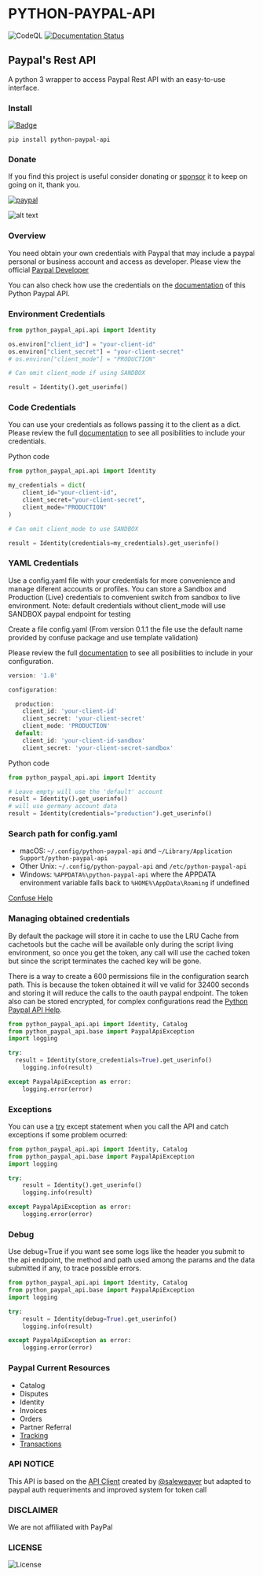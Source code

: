 # PYTHON-PAYPAL-API

![CodeQL](https://img.shields.io/github/v/release/denisneuf/python-paypal-api)
[![Documentation Status](https://readthedocs.org/projects/python-paypal-api/badge/?version=latest)](https://python-paypal-api.readthedocs.io/en/latest/?badge=latest)

## Paypal's Rest API

A python 3 wrapper to access Paypal Rest API with an easy-to-use interface.

### Install

[![Badge](https://img.shields.io/pypi/v/python-paypal-api?style=for-the-badge)](https://pypi.org/project/python-paypal-api/)

```
pip install python-paypal-api
```

### Donate

If you find this project is useful consider donating or [sponsor](https://github.com/sponsors/denisneuf) it to keep on going on it, thank you.

[![paypal](https://www.paypalobjects.com/en_US/i/btn/btn_donate_LG.gif)](https://www.paypal.com/donate?hosted_button_id=G3KB6M2G9YV9C)

![alt text](https://github.com/denisneuf/python-amazon-ad-api/blob/main/test/codigo-QR.png?raw=true)


### Overview

You need obtain your own credentials with Paypal that may include a paypal personal or business account and access as developer. Please view the official [Paypal Developer](https://developer.paypal.com/home) 

You can also check how use the credentials on the [documentation](https://python-paypal-api.readthedocs.io/en/latest/credentials/howto.html) of this Python Paypal API. 


### Environment Credentials
```python
from python_paypal_api.api import Identity

os.environ["client_id"] = "your-client-id"
os.environ["client_secret"] = "your-client-secret"
# os.environ["client_mode"] = "PRODUCTION"

# Can omit client_mode if using SANDBOX

result = Identity().get_userinfo()

```


### Code Credentials
You can use your credentials as follows passing it to the client as a dict. Please review the full [documentation](https://python-paypal-api.readthedocs.io/en/latest/credentials/howto.html) to see all posibilities to include your credentials.

Python code

```python
from python_paypal_api.api import Identity

my_credentials = dict(
    client_id="your-client-id",
    client_secret="your-client-secret",
    client_mode="PRODUCTION"
)

# Can omit client_mode to use SANDBOX

result = Identity(credentials=my_credentials).get_userinfo()

```

### YAML Credentials
Use a config.yaml file with your credentials for more convenience and manage diferent accounts or profiles. You can store a Sandbox and Production (Live) credentials to comvenient switch from sandbox to live environment.
Note: default credentials without client_mode will use SANDBOX paypal endpoint for testing

Create a file config.yaml (From version 0.1.1 the file use the default name provided by confuse package and use template validation)

Please review the full [documentation](https://python-paypal-api.readthedocs.io/en/latest/credentials/config.html) to see all posibilities to include in your configuration.

```javascript
version: '1.0'

configuration:

  production:
    client_id: 'your-client-id'
    client_secret: 'your-client-secret'
    client_mode: 'PRODUCTION'
  default:
    client_id: 'your-client-id-sandbox'
    client_secret: 'your-client-secret-sandbox'

```

Python code

```python
from python_paypal_api.api import Identity

# Leave empty will use the 'default' account
result = Identity().get_userinfo()
# will use germany account data
result = Identity(credentials="production").get_userinfo()
```



### Search path for config.yaml 

* macOS: ``~/.config/python-paypal-api`` and ``~/Library/Application Support/python-paypal-api``
* Other Unix: ``~/.config/python-paypal-api`` and ``/etc/python-paypal-api``
* Windows: ``%APPDATA%\python-paypal-api`` where the APPDATA environment variable falls back to ``%HOME%\AppData\Roaming`` if undefined


[Confuse Help](https://confuse.readthedocs.io/en/latest/usage.html#search-paths)


### Managing obtained credentials

By default the package will store it in cache to use the LRU Cache from cachetools but the cache will be available only during the script living environment, so once you get the token, any call will use the cached token but since the script terminates the cached key will be gone.

There is a way to create a 600 permissions file in the configuration search path. This is because the token obtained it will ve valid for 32400 seconds and storing it will reduce the calls to the oauth paypal endpoint.
The token also can be stored encrypted, for complex configurations read the [Python Paypal API Help](https://python-paypal-api.readthedocs.io/en/latest/credentials/storing.html).



```python
from python_paypal_api.api import Identity, Catalog
from python_paypal_api.base import PaypalApiException
import logging

try:
  result = Identity(store_credentials=True).get_userinfo()
    logging.info(result)

except PaypalApiException as error:
    logging.error(error)
```



### Exceptions

You can use a [try](https://docs.python.org/3.10/reference/compound_stmts.html#try) except statement when you call the API and catch exceptions if some problem ocurred:

```python
from python_paypal_api.api import Identity, Catalog
from python_paypal_api.base import PaypalApiException
import logging

try:
	result = Identity().get_userinfo()
    logging.info(result)

except PaypalApiException as error:
    logging.error(error)
```

### Debug

Use debug=True if you want see some logs like the header you submit to the api endpoint, the method and path used among the params and the data submitted if any, to trace possible errors.

```python
from python_paypal_api.api import Identity, Catalog
from python_paypal_api.base import PaypalApiException
import logging

try:
	result = Identity(debug=True).get_userinfo()
    logging.info(result)

except PaypalApiException as error:
    logging.error(error)
```

### Paypal Current Resources
* Catalog
* Disputes
* Identity
* Invoices
* Orders
* Partner Referral
* [Tracking](https://python-paypal-api.readthedocs.io/en/latest/api/tracking.html)
* [Transactions](https://python-paypal-api.readthedocs.io/en/latest/api/transactions.html)


### API NOTICE

This API is based on the [API Client](https://github.com/saleweaver/rapid_rest_client) created by [@saleweaver](https://github.com/saleweaver) but adapted to paypal auth requeriments and improved system for token call

### DISCLAIMER

We are not affiliated with PayPal

### LICENSE

![License](https://img.shields.io/badge/license-apache-green)
